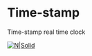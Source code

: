 # Time-stamp
Time-stamp real time clock

[![N|Solid](https://1000marcas.net/wp-content/uploads/2020/01/Unix-logotipo.jpg)](https://escribano.tech/time-stamp/)
